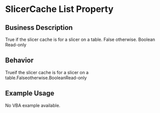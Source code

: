 # SlicerCache List Property

## Business Description
True if the slicer cache is for a slicer on a table. False otherwise. Boolean Read-only

## Behavior
Trueif the slicer cache is for a slicer on a table.Falseotherwise.BooleanRead-only

## Example Usage
No VBA example available.
